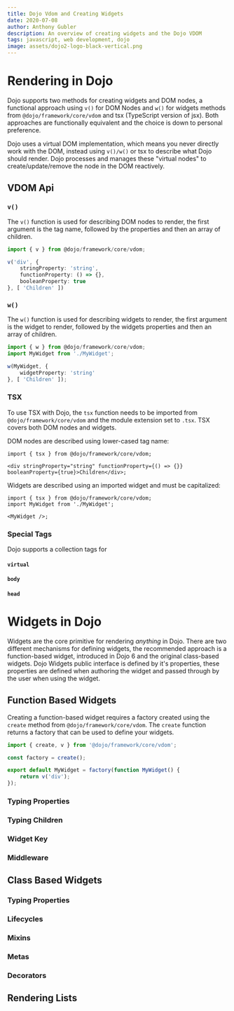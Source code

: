 ```yaml
---
title: Dojo Vdom and Creating Widgets
date: 2020-07-08
author: Anthony Gubler
description: An overview of creating widgets and the Dojo VDOM
tags: javascript, web development, dojo
image: assets/dojo2-logo-black-vertical.png
---
```


# Rendering in Dojo

Dojo supports two methods for creating widgets and DOM nodes, a functional approach using `v()` for DOM Nodes and `w()` for widgets methods from `@dojo/framework/core/vdom` and tsx (TypeScript version of jsx). Both approaches are functionally equivalent and the choice is down to personal preference.

Dojo uses a virtual DOM implementation, which means you never directly work with the DOM, instead using `v()/w()` or tsx to describe what Dojo should render. Dojo processes and manages these "virtual nodes" to create/update/remove the node in the DOM reactively.

## VDOM Api

### `v()`

The `v()` function is used for describing DOM nodes to render, the first argument is the tag name, followed by the properties and then an array of children.

```ts
import { v } from @dojo/framework/core/vdom;

v('div', {
    stringProperty: 'string',
    functionProperty: () => {},
    booleanProperty: true
}, [ 'Children' ])
```

### `w()`

The `w()` function is used for describing widgets to render, the first argument is the widget to render, followed by the widgets properties and then an array of children.

```ts
import { w } from @dojo/framework/core/vdom;
import MyWidget from './MyWidget';

w(MyWidget, {
    widgetProperty: 'string'
}, [ 'Children' ]);
```

### TSX

To use TSX with Dojo, the `tsx` function needs to be imported from `@dojo/framework/core/vdom` and the module extension set to `.tsx`. TSX covers both DOM nodes and widgets.

DOM nodes are described using lower-cased tag name:

```tsx
import { tsx } from @dojo/framework/core/vdom;

<div stringProperty="string" functionProperty={() => {}} booleanProperty={true}>Children</div>;
```

Widgets are described using an imported widget and must be capitalized:

```tsx
import { tsx } from @dojo/framework/core/vdom;
import MyWidget from './MyWidget';

<MyWidget />;
```

### Special Tags

Dojo supports a collection tags for

#### `virtual`

#### `body`

#### `head`

# Widgets in Dojo

Widgets are the core primitive for rendering _anything_ in Dojo. There are two different mechanisms for defining widgets, the recommended approach is a function-based widget, introduced in Dojo 6 and the original class-based widgets. Dojo Widgets public interface is defined by it's properties, these properties are defined when authoring the widget and passed through by the user when using the widget.

## Function Based Widgets

Creating a function-based widget requires a factory created using the `create` method from `@dojo/framework/core/vdom`. The `create` function returns a factory that can be used to define your widgets.

```ts
import { create, v } from '@dojo/framework/core/vdom';

const factory = create();

export default MyWidget = factory(function MyWidget() {
	return v('div');
});
```

### Typing Properties

### Typing Children

### Widget Key

### Middleware

## Class Based Widgets

### Typing Properties

### Lifecycles

### Mixins

### Metas

### Decorators

## Rendering Lists

